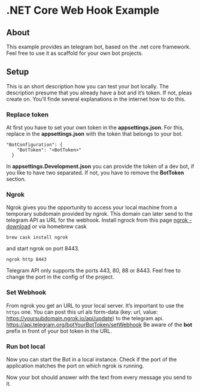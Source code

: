 
# .NET Core Web Hook Example
## About
This example provides an telegram bot, based on the .net core framework. Feel free to use it as scaffold for your own bot projects.
## Setup
This is an short description how you can test your bot locally. The description presume that you already have a bot and it’s token. If not, pleas create on. You’ll finde several explanations in the internet how to do this.

### Replace token
At first you have to set your own token in the **appsettings.json**. For this, replace **<BotToken>** in the **appsettings.json** with the token that belongs to your bot.
```
"BotConfiguration": {
    "BotToken": "<BotToken>"    
  }
```
In **appsettings.Development.json** you can provide the token of a dev bot, if you like to have two separated. If not, you have to remove the **BotToken** section.

### Ngrok
Ngrok gives you the opportunity to access your local machine from a temporary subdomain provided by ngrok. This domain can later send to the telegram API as URL for the webhook.
Install ngrock from this page [ngrok - download](https://ngrok.com/download) or via homebrew cask 
```
brew cask install ngrok
```
and start ngrok on port 8443.
```
ngrok http 8443 
```
Telegram API only supports the ports 443, 80, 88 or 8443. Feel free to change the port in the config of the project.

### Set Webhook
From ngrok you get an URL to your local server. It’s important to use the `https` one. You can post this url als form-data (key: url, value: https://yoursubdomain.ngrok.io/api/update) to the telegram api.
https://api.telegram.org/botYourBotToken/setWebhook
Be aware of the **bot** prefix in front of your bot token in the URL.

###  Run bot local
Now you can start the Bot in a local instance. Check if the port of the application matches the port on which ngrok is running.

Now your bot should answer with the text from every message you send to it.